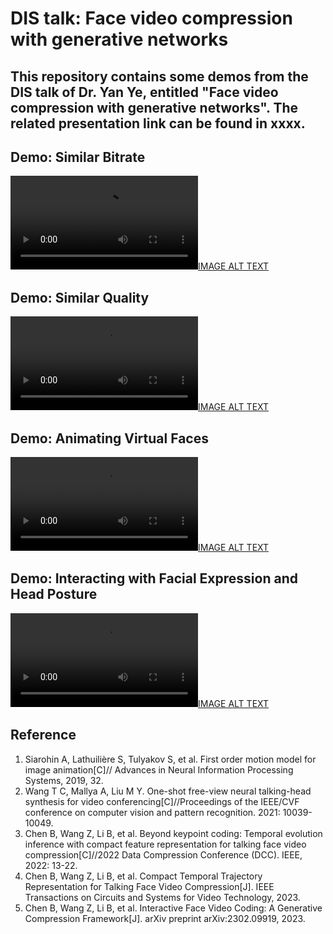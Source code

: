 # DIS talk: Face video compression with generative networks

## This repository contains some demos from the DIS talk of Dr. Yan Ye, entitled "Face video compression with generative networks". The related presentation link can be found in xxxx.

## Demo: Similar Bitrate

[![IMAGE ALT TEXT](https://user-images.githubusercontent.com/80899378/236777727-0e641d02-6a7c-46e1-be0b-bfa54745e54f.mp4)](https://user-images.githubusercontent.com/80899378/236777727-0e641d02-6a7c-46e1-be0b-bfa54745e54f.mp4)


## Demo: Similar Quality

[![IMAGE ALT TEXT](https://user-images.githubusercontent.com/80899378/236777741-ed7741bc-ac99-4bf5-a9d3-9369e938c932.mp4)](https://user-images.githubusercontent.com/80899378/236777741-ed7741bc-ac99-4bf5-a9d3-9369e938c932.mp4)


## Demo: Animating Virtual Faces

[![IMAGE ALT TEXT](https://user-images.githubusercontent.com/80899378/236778089-cc2018df-9943-4b57-8514-74dfdac712df.mp4)](https://user-images.githubusercontent.com/80899378/236778089-cc2018df-9943-4b57-8514-74dfdac712df.mp4)


## Demo: Interacting with Facial Expression and Head Posture

[![IMAGE ALT TEXT](https://user-images.githubusercontent.com/80899378/236778106-1d4a71a1-cba9-40b9-bcaa-b78fe0edea69.mp4)](https://user-images.githubusercontent.com/80899378/236778106-1d4a71a1-cba9-40b9-bcaa-b78fe0edea69.mp4)


## Reference
1. Siarohin A, Lathuilière S, Tulyakov S, et al. First order motion model for image animation[C]// Advances in Neural Information Processing Systems, 2019, 32.
2. Wang T C, Mallya A, Liu M Y. One-shot free-view neural talking-head synthesis for video conferencing[C]//Proceedings of the IEEE/CVF conference on computer vision and pattern recognition. 2021: 10039-10049.
3. Chen B, Wang Z, Li B, et al. Beyond keypoint coding: Temporal evolution inference with compact feature representation for talking face video compression[C]//2022 Data Compression Conference (DCC). IEEE, 2022: 13-22.
4. Chen B, Wang Z, Li B, et al. Compact Temporal Trajectory Representation for Talking Face Video Compression[J]. IEEE Transactions on Circuits and Systems for Video Technology, 2023.
5. Chen B, Wang Z, Li B, et al. Interactive Face Video Coding: A Generative Compression Framework[J]. arXiv preprint arXiv:2302.09919, 2023.
